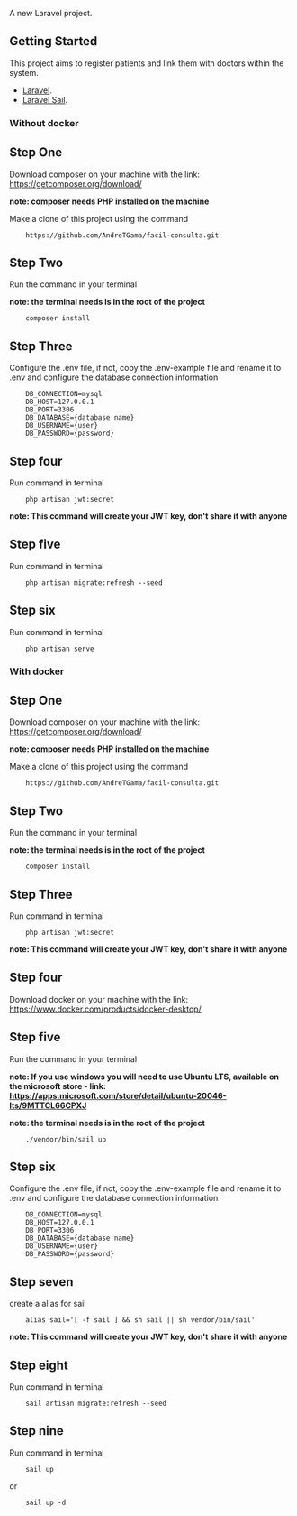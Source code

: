 A new Laravel project.

## Getting Started
This project aims to register patients and link them with doctors within the system.

- [Laravel](https://laravel.com/).
- [Laravel Sail](https://laravel.com/docs/10.x/sail).


### Without docker
## Step One

Download composer on your machine with the link: https://getcomposer.org/download/

**note: composer needs PHP installed on the machine**

Make a clone of this project using the command

```
    https://github.com/AndreTGama/facil-consulta.git
```

## Step Two

Run the command in your terminal

**note: the terminal needs is in the root of the project**

```
    composer install
```

## Step Three

Configure the .env file, if not, copy the .env-example file and rename it to .env and configure the database connection information

```
    DB_CONNECTION=mysql
    DB_HOST=127.0.0.1
    DB_PORT=3306
    DB_DATABASE={database name}
    DB_USERNAME={user}
    DB_PASSWORD={password}
```

## Step four

Run command in terminal

```
    php artisan jwt:secret
```
**note: This command will create your JWT key, don't share it with anyone**

## Step five

Run command in terminal

```
    php artisan migrate:refresh --seed
```

## Step six

Run command in terminal

```
    php artisan serve
```



### With docker

## Step One

Download composer on your machine with the link: https://getcomposer.org/download/

**note: composer needs PHP installed on the machine**

Make a clone of this project using the command

```
    https://github.com/AndreTGama/facil-consulta.git
```

## Step Two

Run the command in your terminal

**note: the terminal needs is in the root of the project**

```
    composer install
```

## Step Three

Run command in terminal

```
    php artisan jwt:secret
```
**note: This command will create your JWT key, don't share it with anyone**
## Step four

Download docker on your machine with the link: https://www.docker.com/products/docker-desktop/


## Step five

Run the command in your terminal

**note: If you use windows you will need to use Ubuntu LTS, available on the microsoft store - link: https://apps.microsoft.com/store/detail/ubuntu-20046-lts/9MTTCL66CPXJ**

**note: the terminal needs is in the root of the project**

```
    ./vendor/bin/sail up
```

## Step six

Configure the .env file, if not, copy the .env-example file and rename it to .env and configure the database connection information

```
    DB_CONNECTION=mysql
    DB_HOST=127.0.0.1
    DB_PORT=3306
    DB_DATABASE={database name}
    DB_USERNAME={user}
    DB_PASSWORD={password}
```

## Step seven

create a alias for sail

```
    alias sail='[ -f sail ] && sh sail || sh vendor/bin/sail'
```

**note: This command will create your JWT key, don't share it with anyone**

## Step eight

Run command in terminal

```
    sail artisan migrate:refresh --seed
```

## Step nine

Run command in terminal

```
    sail up
```
 
 or

```
    sail up -d
```

